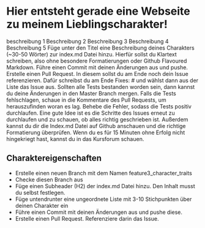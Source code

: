 # Hier entsteht gerade eine Webseite zu meinem Lieblingscharakter!
beschreibung 1
Beschreibung 2
Beschreibung 3
Beschreibung 4
Beschreibung 5
Füge unter den Titel eine Beschreibung deines Charakters (~30-50 Wörter) zur index.md Datei hinzu. Hierfür sollst du Klartext schreiben, also ohne besondere Formatierungen oder Github Flavoured Markdown.
Führe einen Commit mit deinen Änderungen aus und pushe.
Erstelle einen Pull Request. In diesem sollst du am Ende noch dein Issue referenzieren. Dafür schreibst du am Ende Fixes: # und wählst dann aus der Liste das Issue aus.
Sollten alle Tests bestanden worden sein, dann kannst du deine Änderungen in den Master Branch mergen. Falls die Tests fehlschlagen, schaue in die Kommentare des Pull Requests, um herauszufinden woran es lag. Behebe die Fehler, sodass die Tests positiv durchlaufen. Eine gute Idee ist es die Schritte des Issues erneut zu durchlaufen und zu schauen, ob alles richtig geschrieben ist. Außerdem kannst du dir die Index.md Datei auf Github anschauen und die richtige Formatierung überprüfen. Wenn du es für 15 Minuten ohne Erfolg nicht hingekriegt hast, kannst du in das Kursforum schauen.
## Charaktereigenschaften
* Erstelle einen neuen Branch mit dem Namen feature3_character_traits
* Checke diesen Branch aus
* Füge einen Subheader (H2) der index.md Datei hinzu. Den Inhalt musst du selbst festlegen.
* Füge untendrunter eine ungeordnete Liste mit 3-10 Stichpunkten über deinen Charakter ein
* Führe einen Commit mit deinen Änderungen aus und pushe diese.
* Erstelle einen Pull Request. Referenziere darin das Issue.

